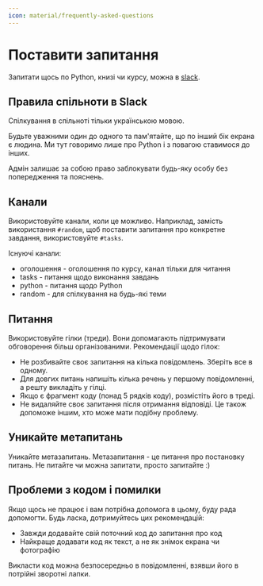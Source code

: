 ```yaml
---
icon: material/frequently-asked-questions
---
```


# Поставити запитання

Запитати щось по Python, книзі чи курсу, можна в [slack](https://join.slack.com/t/pynenguk/shared_invite/zt-1ulyc49it-gM1aZ87gkOL183SOOeIhDg).


## Правила спільноти в Slack

Спілкування в спільноті тільки українською мовою.

Будьте уважними один до одного та пам'ятайте, що по інший бік екрана є людина.
Ми тут говоримо лише про Python і з повагою ставимося до інших.


Адмін залишає за собою право заблокувати будь-яку особу без попередження та пояснень.

## Канали

Використовуйте канали, коли це можливо. Наприклад, замість використання
`#random`, щоб поставити запитання про конкретне завдання, використовуйте
`#tasks`.

Існуючі канали:

* оголошення - оголошення по курсу, канал тільки для читання
* tasks - питання щодо виконання завдань
* python - питання щодо Python
* random - для спілкування на будь-які теми

## Питання

Використовуйте гілки (треди). Вони допомагають підтримувати обговорення більш організованими.
Рекомендації щодо гілок:

* Не розбивайте своє запитання на кілька повідомлень. Зберіть все в одному.
* Для довгих питань напишіть кілька речень у першому повідомленні, а решту викладіть у гілці.
* Якщо є фрагмент коду (понад 5 рядків коду), розмістіть його в треді.
* Не видаляйте своє запитання після отримання відповіді. Це також допоможе іншим, хто може мати подібну проблему.

## Уникайте метапитань

Уникайте метазапитань. Метазапитання - це питання про постановку питань. Не
питайте чи можна запитати, просто запитайте :)

## Проблеми з кодом і помилки

Якщо щось не працює і вам потрібна допомога в цьому, буду рада допомогти.
Будь ласка, дотримуйтесь цих рекомендацій:

* Завжди додавайте свій поточний код до запитання про код
* Найкраще додавати код як текст, а не як знімок екрана чи фотографію

Викласти код можна безпосередньо в повідомленні, взявши його в потрійні зворотні лапки.

